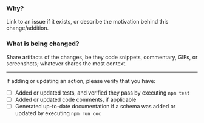 ### Why?

Link to an issue if it exists, or describe the motivation behind this change/addition.

<!--
Adding "Closes #123" to a pull request description will automatically close the issue once the pull request is merged into the `master` branch.
-->

### What is being changed?

Share artifacts of the changes, be they code snippets, commentary, GIFs, or screenshots; whatever shares the most context.

---

If adding or updating an action, please verify that you have:
- [ ] Added or updated tests, and verified they pass by executing `npm test`
- [ ] Added or updated code comments, if applicable
- [ ] Generated up-to-date documentation if a schema was added or updated by executing `npm run doc`
